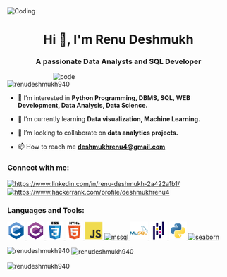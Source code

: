 <img alt="Coding" width="2000" src="https://media.licdn.com/dms/image/D5616AQF_JJTFy3LQHQ/profile-displaybackgroundimage-shrink_200_800/0/1690825935332?e=2147483647&v=beta&t=h6S8Ml1EdegqmnuDoB_JJY3BYPgWuC21D8-QEkjFiGY">
<h1 align="center">Hi 👋, I'm Renu Deshmukh</h1>
<h3 align="center">A passionate Data Analysts and SQL Developer </h3>

<img align="right" alt="code" width="400" src="https://user-images.githubusercontent.com/59734313/157189039-c09b3e38-9f42-42c0-ab54-14f1574190a7.gif">

<p align="left"> <img src="https://komarev.com/ghpvc/?username=renudeshmukh940&label=Profile%20views&color=0e75b6&style=flat" alt="renudeshmukh940" /> </p>

- 👀 I’m interested in **Python Programming, DBMS, SQL, WEB Development, Data Analysis, Data Science.**

- 🌱 I’m currently learning **Data visualization, Machine Learning.**

- 👯 I’m looking to collaborate on **data analytics projects.**

- 📫 How to reach me **deshmukhrenu4@gmail.com**

<h3 align="left">Connect with me:</h3>
<p align="left">
<a href="https://linkedin.com/in/renu-deshmukh-2a422a1b1/" target="blank"><img align="center" src="https://raw.githubusercontent.com/rahuldkjain/github-profile-readme-generator/master/src/images/icons/Social/linked-in-alt.svg" alt="https://www.linkedin.com/in/renu-deshmukh-2a422a1b1/" height="30" width="40" /></a>
<a href="https://www.hackerrank.com/profile/deshmukhrenu4" target="blank"><img align="center" src="https://raw.githubusercontent.com/rahuldkjain/github-profile-readme-generator/master/src/images/icons/Social/hackerrank.svg" alt="https://www.hackerrank.com/profile/deshmukhrenu4" height="30" width="40" /></a>
</p>

<h3 align="left">Languages and Tools:</h3>
<p align="left"> <a href="https://www.cprogramming.com/" target="_blank" rel="noreferrer"> <img src="https://raw.githubusercontent.com/devicons/devicon/master/icons/c/c-original.svg" alt="c" width="40" height="40"/> </a> <a href="https://www.w3schools.com/cs/" target="_blank" rel="noreferrer"> <img src="https://raw.githubusercontent.com/devicons/devicon/master/icons/csharp/csharp-original.svg" alt="csharp" width="40" height="40"/> </a> <a href="https://www.w3schools.com/css/" target="_blank" rel="noreferrer"> <img src="https://raw.githubusercontent.com/devicons/devicon/master/icons/css3/css3-original-wordmark.svg" alt="css3" width="40" height="40"/> </a> <a href="https://www.w3.org/html/" target="_blank" rel="noreferrer"> <img src="https://raw.githubusercontent.com/devicons/devicon/master/icons/html5/html5-original-wordmark.svg" alt="html5" width="40" height="40"/> </a> <a href="https://developer.mozilla.org/en-US/docs/Web/JavaScript" target="_blank" rel="noreferrer"> <img src="https://raw.githubusercontent.com/devicons/devicon/master/icons/javascript/javascript-original.svg" alt="javascript" width="40" height="40"/> </a> <a href="https://www.microsoft.com/en-us/sql-server" target="_blank" rel="noreferrer"> <img src="https://www.svgrepo.com/show/303229/microsoft-sql-server-logo.svg" alt="mssql" width="40" height="40"/> </a> <a href="https://www.mysql.com/" target="_blank" rel="noreferrer"> <img src="https://raw.githubusercontent.com/devicons/devicon/master/icons/mysql/mysql-original-wordmark.svg" alt="mysql" width="40" height="40"/> </a> <a href="https://pandas.pydata.org/" target="_blank" rel="noreferrer"> <img src="https://raw.githubusercontent.com/devicons/devicon/2ae2a900d2f041da66e950e4d48052658d850630/icons/pandas/pandas-original.svg" alt="pandas" width="40" height="40"/> </a> <a href="https://www.python.org" target="_blank" rel="noreferrer"> <img src="https://raw.githubusercontent.com/devicons/devicon/master/icons/python/python-original.svg" alt="python" width="40" height="40"/> </a> <a href="https://seaborn.pydata.org/" target="_blank" rel="noreferrer"> <img src="https://seaborn.pydata.org/_images/logo-mark-lightbg.svg" alt="seaborn" width="40" height="40"/> </a> </p>

<p><img align="left" src="https://github-readme-stats.vercel.app/api/top-langs?username=renudeshmukh940&show_icons=true&locale=en&layout=compact" alt="renudeshmukh940" /></p>

<p>&nbsp;<img align="center" src="https://github-readme-stats.vercel.app/api?username=renudeshmukh940&show_icons=true&locale=en" alt="renudeshmukh940" /></p>

<p><img align="center" src="https://github-readme-streak-stats.herokuapp.com/?user=renudeshmukh940&" alt="renudeshmukh940" /></p>
